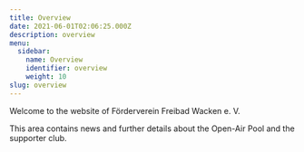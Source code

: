 ```yaml
---
title: Overview
date: 2021-06-01T02:06:25.000Z
description: overview
menu:
  sidebar:
    name: Overview
    identifier: overview
    weight: 10
slug: overview
---
```


<!-- Greeting! This is an introduction post. This post tests the followings:

- Hero image is in the same directory as the post.
- This post should be at top of the sidebar.
- Post author should be the same as specified in `author.yaml` file. -->

Welcome to the website of Förderverein Freibad Wacken e. V.

This area contains news and further details about the Open-Air Pool and the supporter club.
